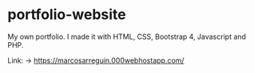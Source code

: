 # portfolio-website
My own portfolio. I made it with HTML, CSS, Bootstrap 4, Javascript and PHP.

Link:
  -> https://marcosarreguin.000webhostapp.com/

